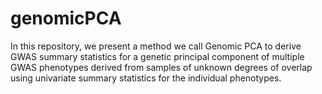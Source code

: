 # genomicPCA
 
In this repository, we present a method we call Genomic PCA to derive GWAS summary statistics for a genetic principal component of multiple GWAS phenotypes derived from samples of unknown degrees of overlap using univariate summary statistics for the individual phenotypes. 